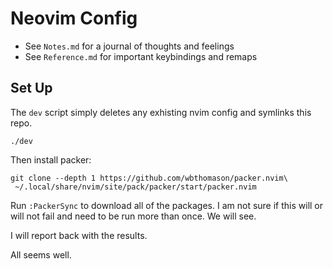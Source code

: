 # Neovim Config

- See `Notes.md` for a journal of thoughts and feelings
- See `Reference.md` for important keybindings and remaps

## Set Up

The `dev` script simply deletes any exhisting nvim config and 
symlinks this repo. 

```
./dev
```

Then install packer:

```
git clone --depth 1 https://github.com/wbthomason/packer.nvim\
 ~/.local/share/nvim/site/pack/packer/start/packer.nvim
```

Run `:PackerSync` to download all of the packages. I am not sure if this will or will 
not fail and need to be run more than once. We will see. 

I will report back with the results. 

All seems well.

